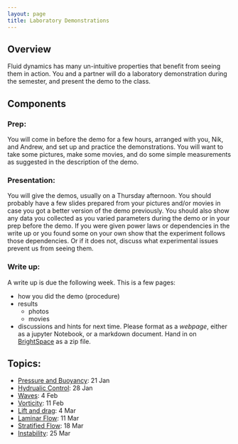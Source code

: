 ```yaml
---
layout: page
title: Laboratory Demonstrations
---
```


## Overview

Fluid dynamics has many un-intuitive properties that benefit from seeing them
in action.  You and a partner will do a laboratory demonstration during the
semester, and present the demo to the class.  

## Components

### Prep:

You will come in before the demo for a few hours, arranged with you, Nik, and
Andrew, and set up and practice the demonstrations.  You will want to take
some pictures, make some movies, and do some simple measurements as suggested
in the description of the demo.  

### Presentation:

You will give the demos, usually on a Thursday afternoon.  You should probably
have a few slides prepared from your pictures and/or movies in case you got a
better version of the demo previously.  You should also show any data you
collected as you varied parameters during the demo or in your prep before
the demo.  If you were given power laws or dependencies in the write up or you
found some on your own show that the experiment follows those dependencies.  Or
if it does not, discuss what experimental issues prevent us from seeing them.

### Write up:

A write up is due the following week.  This is a few pages:
 - how you did the demo (procedure)
 - results
   - photos
   - movies
 - discussions and hints for next time.
Please format as a *webpage*, either as a jupyter Notebook, or a markdown
document.  Hand in on [BrightSpace](https://bright.uvic.ca/) as a zip file.  


## Topics:

  - [Pressure and Buoyancy](./PressureEos/): 21 Jan
  - [Hydrualic Control](./HydraulicControl/): 28 Jan
  - [Waves](./Waves/): 4 Feb
  - [Vorticity](./Vorticity): 11 Feb
  - [Lift and drag](./Lift): 4 Mar
  - [Laminar Flow](./LaminarFlow): 11 Mar
  - [Stratified Flow](./StratifiedFlow): 18 Mar
  - [Instability](./StratifiedFlow): 25 Mar
